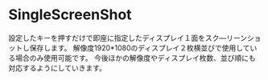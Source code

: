 # SingleScreenShot

設定したキーを押すだけで即座に指定したディスプレイ１面をスク―リーンショットし保存します。
解像度1920*1080のディスプレイ２枚横並びで使用している場合のみ使用可能です。
今後ほかの解像度やディスプレイ枚数、並び順にも対応するようにしていきます。

